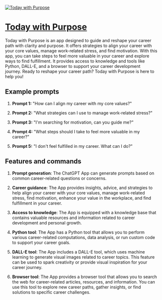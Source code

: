 [![Today with Purpose](https://files.oaiusercontent.com/file-Tf870lshAOL86NdzEqCiKhtQ?se=2123-10-16T19%3A12%3A40Z&sp=r&sv=2021-08-06&sr=b&rscc=max-age%3D31536000%2C%20immutable&rscd=attachment%3B%20filename%3DGroup%252024%2520%25281%2529.png&sig=xKk/UZ8Kj2ZZaRJ9DJxbh8ghR6jAYrw1iviWGb385CE%3D)](https://chat.openai.com/g/g-4iWLIAKDL-today-with-purpose)

# [Today with Purpose](https://chat.openai.com/g/g-4iWLIAKDL-today-with-purpose)

Today with Purpose is an app designed to guide and reshape your career path with clarity and purpose. It offers strategies to align your career with your core values, manage work-related stress, and find motivation. With this app, you can take steps to feel more valuable in your career and explore ways to find fulfillment. It provides access to knowledge and tools like Python, DALL-E, and a browser to support your career development journey. Ready to reshape your career path? Today with Purpose is here to help you!

## Example prompts

1. **Prompt 1:** "How can I align my career with my core values?"

2. **Prompt 2:** "What strategies can I use to manage work-related stress?"

3. **Prompt 3:** "I'm searching for motivation, can you guide me?"

4. **Prompt 4:** "What steps should I take to feel more valuable in my career?"

5. **Prompt 5:** "I don't feel fulfilled in my career. What can I do?"

## Features and commands

1. **Prompt generation**: The ChatGPT App can generate prompts based on common career-related questions or concerns. 

2. **Career guidance**: The App provides insights, advice, and strategies to help align your career with your core values, manage work-related stress, find motivation, enhance your value in the workplace, and find fulfillment in your career.

3. **Access to knowledge**: The App is equipped with a knowledge base that contains valuable resources and information related to career development and personal growth.

4. **Python tool**: The App has a Python tool that allows you to perform various career-related computations, data analysis, or run custom code to support your career goals.

5. **DALL-E tool**: The App includes a DALL-E tool, which uses machine learning to generate visual images related to career topics. This feature can be used to spark creativity or provide visual inspiration for your career journey.

6. **Browser tool**: The App provides a browser tool that allows you to search the web for career-related articles, resources, and information. You can use this tool to explore new career paths, gather insights, or find solutions to specific career challenges.